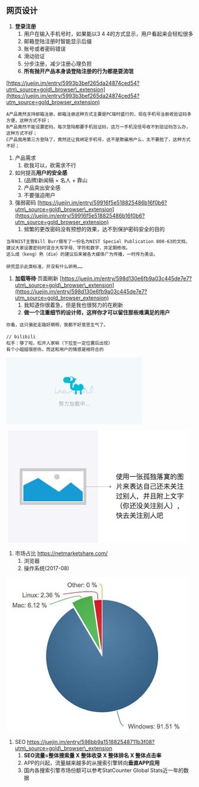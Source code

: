 ## 网页设计

1. **登录注册**
   1. 用户在输入手机号时，如果能以3 4 4的方式显示，用户看起来会轻松很多
   2. 邮箱登陆注册时智能显示后缀
   3. 账号或者密码错误
   4. 滑动验证
   5. 分步注册，减少注册心理负担
   6. **所有抛开产品本身谈登陆注册的行为都是耍流氓**

[https://juejin.im/entry/5993b3bef265da24874ced54?utm\_source=gold\_browser\_extension](https://juejin.im/entry/5993b3bef265da24874ced54?utm_source=gold_browser_extension)

```
A产品竟然支持邮箱注册，邮箱注册这种方式主要是PC端时盛行的，现在手机号注册收验证码多方便，这种方式不好；
B产品竟然不能设置密码，每次登陆都要手机验证码，这万一手机没信号收不到验证码怎么办，这种方式不好；
C产品我用第三方登陆了，竟然还让我绑定手机号，这不是欺骗用户么，太不要脸了，这种方式不好；
```

1. 产品需求
   1. 砍我可以，砍需求不行
2. 如何提高**用户的安全感**
   1. \(品牌\)新闻稿 + 名人 + 靠山
   2. 产品突出安全感
   3. 不要强迫用户
3. 强弱密码 [https://juejin.im/entry/59916f5e518825486b16f0b6?utm\_source=gold\_browser\_extension](https://juejin.im/entry/59916f5e518825486b16f0b6?utm_source=gold_browser_extension)
   1. 频繁的更改密码没有预想的效果，达不到保护密码安全的目的

```
当年NIST主管Bill Burr撰写了一份名为NIST Special Publication 800-63的文档，
建议大家设置密码时混合大写字母、字符和数字，并定期修改。
这么成（keng）熟（die）的建议后来被各大媒体广为传播，一时传为美谈。

研究显示此类标准，并没有什么卵用……
```

1. **加载等待**·页面刷新  [https://juejin.im/entry/598d130e6fb9a03c445de7e7?utm\_source=gold\_browser\_extension](https://juejin.im/entry/598d130e6fb9a03c445de7e7?utm_source=gold_browser_extension)
   1. 我知道你很着急，但是我也很努力的在刷新
   2. **做一个注重细节的设计师，这样你才可以留住那些难满足的用户**

```
你看，这只骆驼走路好萌啊，我都不好意思生气了。

// bilibili 
松手：够了啦，松开人家嘛（下拉至一定位置后出现）
有个小姐姐很悲伤，而这和用户的情感是相符合的
```

![](/assets/camel-loading.png)

![](/assets/jiaohu-tip.png)

1. 市场占比 https://netmarketshare.com/
   1. 浏览器
   2. 操作系统\(2017-08\)

![](/assets/sys-percent.png)

1. SEO  https://juejin.im/entry/598bb9a151882548711b3f08?utm\_source=gold\_browser\_extension
   1. **SEO流量=整体搜索量 X 整体收录 X 整体排名 X 整体点击率**
   2. APP的兴起，流量越来越多的从搜索引擎转向**垂直APP应用**
   3. 国内各搜索引擎市场份额可以参考StatCounter Global Stats近一年的数据



